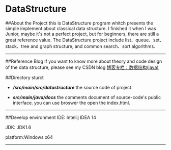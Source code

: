 # DataStructure

##About the Project
this is DataStructure program whitch presents the simple implement about classical data structure. I finished it when I was Junior, maybe it's not a perfect project, but for beginners, there are still a great reference value. The DataStructure project include list、queue、set、stack、tree and graph structure, and common search、sort algorithms.
***

##Reference Blog
If you want to know more about theory and code design of the data structure, please see my CSDN blog 
[博客专栏：数据结构(java)](http://blog.csdn.net/column/details/datastructure.html)

##Directory sturct

- ***/src/main/src/datastructure***
the source code of project.


- ***src/main/java/docs***
the comments document of source-code's public interface. you can use broswer the open the index.html.

***

##Develop environment
IDE: Intellij IDEA 14

JDK: JDK1.6

platform:Windows x64
***

